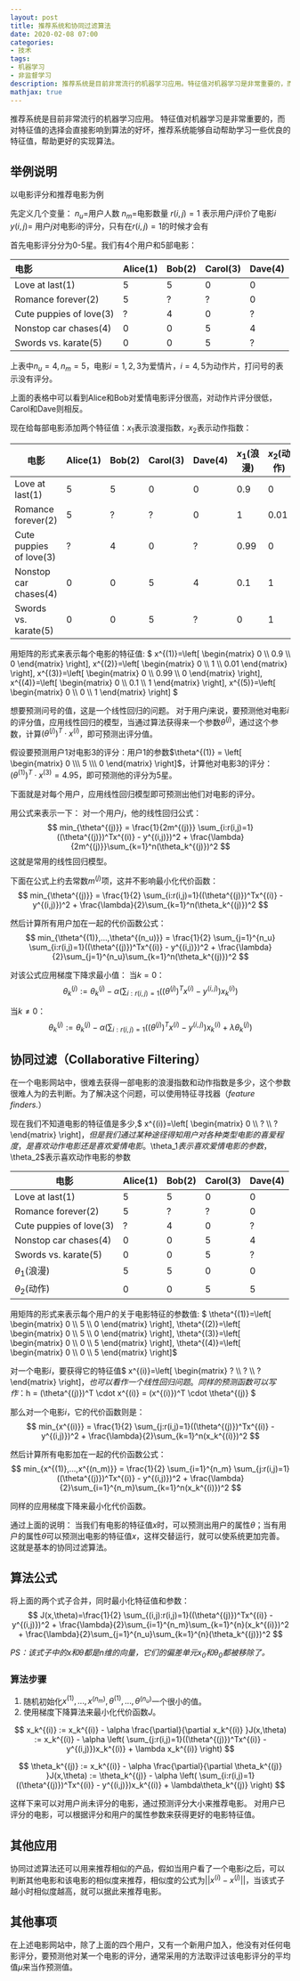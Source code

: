 ```yaml
---
layout: post
title: 推荐系统和协同过滤算法
date: 2020-02-08 07:00
categories:
- 技术
tags:
- 机器学习
- 非监督学习
description: 推荐系统是目前非常流行的机器学习应用。特征值对机器学习是非常重要的，而对特征值的选择会直接影响到算法的好坏，推荐系统能够自动帮助学习一些优良的特征值，帮助更好的实现算法。
mathjax: true
---
```


推荐系统是目前非常流行的机器学习应用。
特征值对机器学习是非常重要的，而对特征值的选择会直接影响到算法的好坏，推荐系统能够自动帮助学习一些优良的特征值，帮助更好的实现算法。

## 举例说明
以电影评分和推荐电影为例

先定义几个变量：
$n_u$=用户人数
$n_m$=电影数量
$r(i,j)=1$ 表示用户$j$评价了电影$i$
$y(i,j)$= 用户$j$对电影$i$的评分，只有在$r(i,j)=1$的时候才会有

首先电影评分分为0-5星。我们有4个用户和5部电影：

|  电影   | Alice(1) | Bob(2) | Carol(3) | Dave(4) |
|  :-  | :-  | :- | :- | :- |
| Love at last(1) | 5 | 5 | 0 | 0 |
| Romance forever(2) | 5 | ? | ? | 0 |
| Cute puppies of love(3) | ? | 4 | 0 | ? |
| Nonstop car chases(4) | 0 | 0 | 5 | 4 |
| Swords vs. karate(5) | 0 | 0 | 5 | ? |

上表中$n_u=4,n_m=5$，电影$i=1,2,3$为爱情片，$i=4,5$为动作片，打问号的表示没有评分。

上面的表格中可以看到Alice和Bob对爱情电影评分很高，对动作片评分很低，Carol和Dave则相反。

现在给每部电影添加两个特征值：$x_1$表示浪漫指数，$x_2$表示动作指数：

|  电影   | Alice(1) | Bob(2) | Carol(3) | Dave(4) | $x_1$(浪漫) | $x_2$(动作) |
|  ----  | ----  | ---- | ---- | ---- | ---- | ---- |
| Love at last(1) | 5 | 5 | 0 | 0 | 0.9 | 0 |
| Romance forever(2) | 5 | ? | ? | 0 | 1 | 0.01 |
| Cute puppies of love(3) | ? | 4 | 0 | ? | 0.99 | 0 |
| Nonstop car chases(4) | 0 | 0 | 5 | 4 | 0.1 | 1 |
| Swords vs. karate(5) | 0 | 0 | 5 | ? | 0 | 1 |

用矩阵的形式来表示每个电影的特征值:
$ x^{(1)}=\left[ \begin{matrix} 0 \\\ 0.9 \\\ 0  \end{matrix} \right],
  x^{(2)}=\left[ \begin{matrix} 0 \\\ 1 \\\ 0.01  \end{matrix} \right],
  x^{(3)}=\left[ \begin{matrix} 0 \\\ 0.99 \\\ 0  \end{matrix} \right],
  x^{(4)}=\left[ \begin{matrix} 0 \\\ 0.1 \\\ 1  \end{matrix} \right],
  x^{(5)}=\left[ \begin{matrix} 0 \\\ 0 \\\ 1  \end{matrix} \right] $

想要预测问号的值，这是一个线性回归的问题。
对于用户$j$来说，要预测他对电影$i$的评分值，应用线性回归的模型，当通过算法获得来一个参数$\theta^{(j)}$，通过这个参数，计算$(\theta^{(j)})^T \cdot x^{(i)}$，即可预测出评分值。

假设要预测用户1对电影3的评分：用户1的参数$\theta^{(1)} = \left[ \begin{matrix} 0 \\\ 5 \\\ 0  \end{matrix} \right]$，计算他对电影3的评分：$(\theta^{(1)})^T \cdot x^{(3)} = 4.95$，即可预测他的评分为5星。

下面就是对每个用户，应用线性回归模型即可预测出他们对电影的评分。

用公式来表示一下：
对一个用户$j$，他的线性回归公式：
$$ min_{\theta^{(j)}} = \frac{1}{2m^{(j)}} \sum_{i:r(i,j)=1}((\theta^{(j)})^Tx^{(i)} - y^{(i,j)})^2 + \frac{\lambda}{2m^{(j)}}\sum_{k=1}^n(\theta_k^{(j)})^2 $$
这就是常用的线性回归模型。

下面在公式上约去常数$m^{(j)}$项，这并不影响最小化代价函数：
$$ min_{\theta^{(j)}} = \frac{1}{2} \sum_{i:r(i,j)=1}((\theta^{(j)})^Tx^{(i)} - y^{(i,j)})^2 + \frac{\lambda}{2}\sum_{k=1}^n(\theta_k^{(j)})^2 $$

然后计算所有用户加在一起的代价函数公式：
$$ min_{\theta^{(1)},...,\theta^{(n_u)}} = \frac{1}{2} \sum_{j=1}^{n_u} \sum_{i:r(i,j)=1}((\theta^{(j)})^Tx^{(i)} - y^{(i,j)})^2 + \frac{\lambda}{2}\sum_{j=1}^{n_u}\sum_{k=1}^n(\theta_k^{(j)})^2 $$

对该公式应用梯度下降求最小值：
当$k=0$：
$$ \theta_k^{(j)} := \theta_k^{(j)} - \alpha \left(  \sum_{i:r(i,j)=1}((\theta^{(j)})^Tx^{(i)} - y^{(i,j)})x_k^{(i)} \right) $$

当$k \not= 0$：
$$ \theta_k^{(j)} := \theta_k^{(j)} - \alpha \left(  \sum_{i:r(i,j)=1}((\theta^{(j)})^Tx^{(i)} - y^{(i,j)})x_k^{(i)} + \lambda\theta_k^{(j)} \right) $$

## 协同过滤（Collaborative Filtering）

在一个电影网站中，很难去获得一部电影的浪漫指数和动作指数是多少，这个参数很难人为的去判断。为了解决这个问题，可以使用特征寻找器（*feature finders.*）

现在我们不知道电影的特征值是多少,$ x^{(i)}=\left[ \begin{matrix} 0 \\\ ? \\\ ?  \end{matrix} \right]$，但是我们通过某种途径得知用户对各种类型电影的喜爱程度，是喜欢动作电影还是喜欢爱情电影。$\theta_1$表示喜欢爱情电影的参数，$\theta_2$表示喜欢动作电影的参数

|  电影   | Alice(1) | Bob(2) | Carol(3) | Dave(4) |
|  ----  | ----  | ---- | ---- | ---- |
| Love at last(1) | 5 | 5 | 0 | 0 |
| Romance forever(2) | 5 | ? | ? | 0 |
| Cute puppies of love(3) | ? | 4 | 0 | ? |
| Nonstop car chases(4) | 0 | 0 | 5 | 4 |
| Swords vs. karate(5) | 0 | 0 | 5 | ? | 
|$\theta_1$(浪漫)| 5 | 5 | 0 | 0 |
|$\theta_2$(动作)| 0 | 0 | 5 | 5 |

用矩阵的形式来表示每个用户的关于电影特征的参数值:
$ \theta^{(1)}=\left[ \begin{matrix} 0 \\\ 5 \\\ 0  \end{matrix} \right],
  \theta^{(2)}=\left[ \begin{matrix} 0 \\\ 5 \\\ 0  \end{matrix} \right],
  \theta^{(3)}=\left[ \begin{matrix} 0 \\\ 0 \\\ 5  \end{matrix} \right],
  \theta^{(4)}=\left[ \begin{matrix} 0 \\\ 0 \\\ 5  \end{matrix} \right]$

对一个电影$i$，要获得它的特征值$ x^{(i)}=\left[ \begin{matrix} ? \\\ ? \\\ ?  \end{matrix} \right]$，也可以看作一个线性回归问题。
同样的预测函数可以写作：$h = (\theta^{(j)})^T \cdot x^{(i)} = (x^{(i)})^T \cdot \theta^{(j)} $

那么对一个电影$i$，它的代价函数则是：
$$ min_{x^{(i)}} = \frac{1}{2} \sum_{j:r(i,j)=1}((\theta^{(j)})^Tx^{(i)} - y^{(i,j)})^2 + \frac{\lambda}{2}\sum_{k=1}^n(x_k^{(i)})^2 $$

然后计算所有电影加在一起的代价函数公式：
$$ min_{x^{(1)},...,x^{(n_m)}} = \frac{1}{2}  \sum_{i=1}^{n_m} \sum_{j:r(i,j)=1}((\theta^{(j)})^Tx^{(i)} - y^{(i,j)})^2 + \frac{\lambda}{2}\sum_{i=1}^{n_m}\sum_{k=1}^n(x_k^{(i)})^2 $$

同样的应用梯度下降来最小化代价函数。

通过上面的说明：
当我们有电影的特征值$x$时，可以预测出用户的属性$\theta$；当有用户的属性$\theta$可以预测出电影的特征值$x$，这样交替运行，就可以使系统更加完善。这就是基本的协同过滤算法。

## 算法公式

将上面的两个式子合并，同时最小化特征值和参数：
$$ J(x,\theta)=\frac{1}{2} \sum_{(i,j):r(i,j)=1}((\theta^{(j)})^Tx^{(i)} - y^{(i,j)})^2 +  \frac{\lambda}{2}\sum_{i=1}^{n_m}\sum_{k=1}^{n}(x_k^{(i)})^2  +  \frac{\lambda}{2}\sum_{j=1}^{n_u}\sum_{k=1}^{n}(\theta_k^{(j)})^2  $$

*PS：该式子中的$x$和$\theta$都是n维的向量，它们的偏差单元$x_0$和$\theta_0$都被移除了。*

### 算法步骤
1. 随机初始化$x^{(1)},...,x^{(n_m)},\theta^{(1)},...,\theta^{(n_u)}$一个很小的值。
2. 使用梯度下降算法来最小化代价函数$J$。

$$ x_k^{(i)} :=  x_k^{(i)} - \alpha \frac{\partial}{\partial x_k^{(i)} }J(x,\theta) := x_k^{(i)} - \alpha \left(  \sum_{j:r(i,j)=1}((\theta^{(j)})^Tx^{(i)} - y^{(i,j)})x_k^{(i)} + \lambda x_k^{(i)} \right) $$

$$ \theta_k^{(j)} :=  x_k^{(i)} - \alpha \frac{\partial}{\partial \theta_k^{(j)} }J(x,\theta) := \theta_k^{(j)} - \alpha \left(  \sum_{i:r(i,j)=1}((\theta^{(j)})^Tx^{(i)} - y^{(i,j)})x_k^{(i)} + \lambda\theta_k^{(j)} \right) $$

这样下来可以对用户尚未评分的电影，通过预测评分大小来推荐电影。
对用户已评分的电影，可以根据评分和用户的属性参数来获得更好的电影特征值。

## 其他应用

协同过滤算法还可以用来推荐相似的产品，假如当用户看了一个电影$i$之后，可以判断其他电影和该电影的相似度来推荐，相似度的公式为$||x^{(i)} - x^{(j)}||$，当该式子越小时相似度越高，就可以据此来推荐电影。

## 其他事项
在上述电影网站中，除了上面的四个用户，又有一个新用户加入，他没有对任何电影评分，要预测他对某一个电影的评分，通常采用的方法取评过该电影评分的平均值$\mu$来当作预测值。

